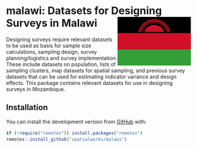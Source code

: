 
<!-- README.md is generated from README.Rmd. Please edit that file -->

# malawi: Datasets for Designing Surveys in Malawi <img src="man/figures/logo.svg" width="200px" align="right"/>

<!-- badges: start -->
<!-- badges: end -->

Designing surveys require relevant datasets to be used as basis for
sample size calculations, sampling design, survey planning/logistics and
survey implementation. These include datasets on population, lists of
sampling clusters, map datasets for spatial sampling, and previous
survey datasets that can be used for estimating indicator variance and
design effects. This package contains relevant datasets for use in
designing surveys in Mozambique.

## Installation

You can install the development version from
[GitHub](https://github.com/spatialworks/malawi) with:

``` r
if (!require("remotes")) install.packages("remotes")
remotes::install_github("spatialworks/malawi")
```
